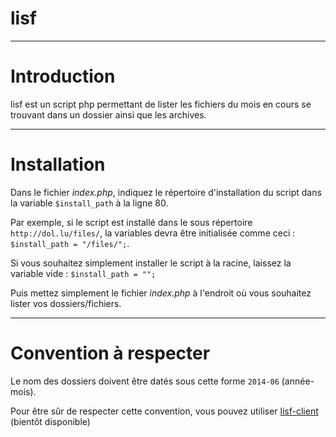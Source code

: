 lisf
====
---

Introduction
====
lisf est un script php permettant de lister les fichiers du mois en cours se trouvant dans un dossier ainsi que les archives.

----
Installation
====
Dans le fichier *index.php*, indiquez le répertoire d'installation du script dans la variable `$install_path` à la ligne 80.

Par exemple, si le script est installé dans le sous répertoire `http://dol.lu/files/`, la variables devra être initialisée comme ceci : `$install_path = "/files/";`.

Si vous souhaitez simplement installer le script à la racine, laissez la variable vide : `$install_path = "";`

Puis mettez simplement le fichier *index.php* à l'endroit où vous souhaitez lister vos dossiers/fichiers.

----
Convention à respecter
====
Le nom des dossiers doivent être datés sous cette forme `2014-06` (année-mois).

Pour être sûr de respecter cette convention, vous pouvez utiliser [lisf-client](#) (bientôt disponible)
